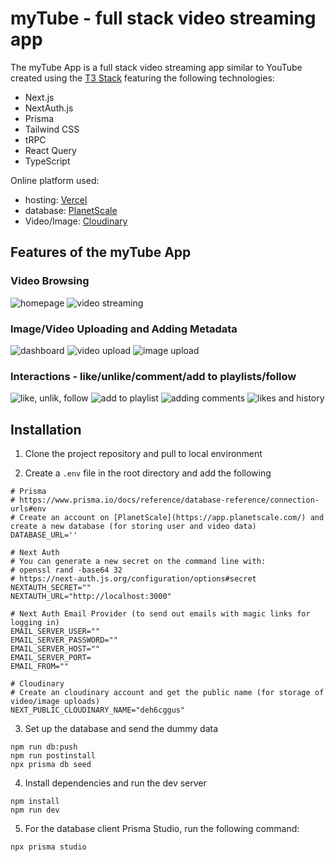 # myTube - full stack video streaming app

The myTube App is a full stack video streaming app similar to YouTube created using the [T3 Stack](https://create.t3.gg/) featuring the following technologies:

- Next.js
- NextAuth.js
- Prisma
- Tailwind CSS
- tRPC
- React Query
- TypeScript

Online platform used:

- hosting: [Vercel](https://vercel.com/)
- database: [PlanetScale](https://app.planetscale.com/)
- Video/Image: [Cloudinary](https://cloudinary.com/)

## Features of the myTube App

### Video Browsing

![homepage](https://github.com/edward-designer/edward-designer.github.io/blob/main/images/c-home.gif)
![video streaming](https://github.com/edward-designer/edward-designer.github.io/blob/main/images/c-video.gif)

### Image/Video Uploading and Adding Metadata

![dashboard](https://drive.google.com/file/d/1EsfvLD8pd2QtD1KCjmMCabj5pfaKXPvC/preview)
![video upload](https://drive.google.com/file/d/1yVwSM-1WxFkViTWeYyNA2nElTy1Zy1RP/preview)
![image upload](https://drive.google.com/file/d/1F0_b7q-gFldwOm2C9M72X5GyEja8OdXb/preview)

### Interactions - like/unlike/comment/add to playlists/follow

![like, unlik, follow](https://drive.google.com/file/d/1XPec3hNdgayvyrJcHH2OboDIbAxt02bU/preview)
![add to playlist](https://drive.google.com/file/d/1i_dAKw-IE2BNbd8Po-MzWTgtlGhQUYIr/preview)
![adding comments](https://drive.google.com/file/d/12R3OKsdwdBOvP3g8PBq2sIcIpcaWlMRl/preview)
![likes and history](https://drive.google.com/file/d/1PJbsJ0VZGsIbd2xn76paUbTpwt4tSAjx/preview)

## Installation

1. Clone the project repository and pull to local environment

2. Create a `.env` file in the root directory and add the following

```
# Prisma
# https://www.prisma.io/docs/reference/database-reference/connection-urls#env
# Create an account on [PlanetScale](https://app.planetscale.com/) and create a new database (for storing user and video data)
DATABASE_URL=''

# Next Auth
# You can generate a new secret on the command line with:
# openssl rand -base64 32
# https://next-auth.js.org/configuration/options#secret
NEXTAUTH_SECRET=""
NEXTAUTH_URL="http://localhost:3000"

# Next Auth Email Provider (to send out emails with magic links for logging in)
EMAIL_SERVER_USER=""
EMAIL_SERVER_PASSWORD=""
EMAIL_SERVER_HOST=""
EMAIL_SERVER_PORT=
EMAIL_FROM=""

# Cloudinary
# Create an cloudinary account and get the public name (for storage of video/image uploads)
NEXT_PUBLIC_CLOUDINARY_NAME="deh6cggus"

```

3. Set up the database and send the dummy data

```
npm run db:push
npm run postinstall
npx prisma db seed

```

4. Install dependencies and run the dev server

```
npm install
npm run dev

```

5. For the database client Prisma Studio, run the following command:

```
npx prisma studio
```
